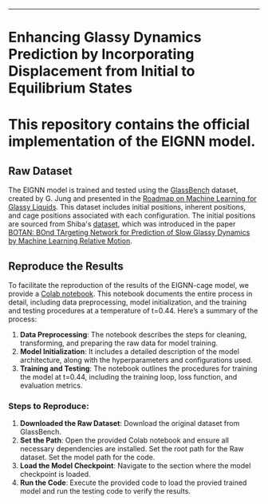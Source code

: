 
---

# Enhancing Glassy Dynamics Prediction by Incorporating Displacement from Initial to Equilibrium States

This repository contains the official implementation of the EIGNN model.
=======

## Raw Dataset

The EIGNN model is trained and tested using the [GlassBench](https://doi.org/10.5281/zenodo.10118191) dataset, created by G. Jung and presented in the [Roadmap on Machine Learning for Glassy Liquids](https://arxiv.org/abs/2311.14752). This dataset includes initial positions, inherent positions, and cage positions associated with each configuration. The initial positions are sourced from Shiba's [dataset](https://ipomoea-www.cc.u-tokyo.ac.jp/i29002/botan/public_dataset.tar.gz), which was introduced in the paper [BOTAN: BOnd TArgeting Network for Prediction of Slow Glassy Dynamics by Machine Learning Relative Motion](https://pubs.aip.org/aip/jcp/article/158/8/084503/2868947/BOTAN-BOnd-TArgeting-Network-for-prediction-of).

## Reproduce the Results

To facilitate the reproduction of the results of the EIGNN-cage model, we provide a [Colab notebook](https://github.com/xjiang-hnu/EIGNN/blob/main/Training%20and%20Test%20with%20EIGNN_Cage.ipynb). This notebook documents the entire process in detail, including data preprocessing, model initialization, and the training and testing procedures at a temperature of t=0.44. Here’s a summary of the process:

1. **Data Preprocessing**: The notebook describes the steps for cleaning, transforming, and preparing the raw data for model training.
2. **Model Initialization**: It includes a detailed description of the model architecture, along with the hyperparameters and configurations used.
3. **Training and Testing**: The notebook outlines the procedures for training the model at t=0.44, including the training loop, loss function, and evaluation metrics.

### Steps to Reproduce:

1. **Downloaded the Raw Dataset**: Download the original dataset from GlassBench.  
2. **Set the Path**: Open the provided Colab notebook and ensure all necessary dependencies are installed. Set the root path for the Raw dataset. Set the model path for the code.
3. **Load the Model Checkpoint**: Navigate to the section where the model checkpoint is loaded.
4. **Run the Code**: Execute the provided code to load the provied trained model and run the testing code to verify the results.


